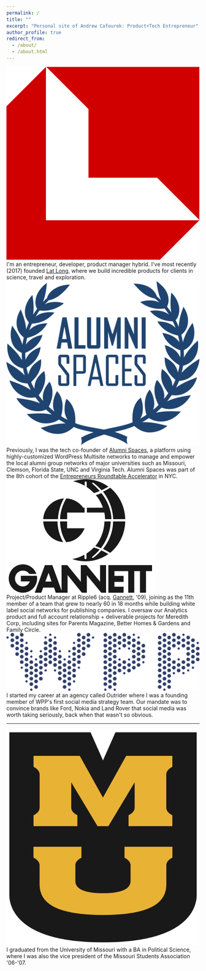 ```yaml
---
permalink: /
title: ""
excerpt: "Personal site of Andrew Cafourek: Product+Tech Entrepreneur"
author_profile: true
redirect_from: 
  - /about/
  - /about.html
---
```


<div class="about-icon about-content">
    <img class="latlong-logo" src="/images/latlong.svg" alt="Logo of Lat Long, digital product development agency for science, travel and exploration" />
</div>
<div class="about-content about-text">
    I'm an entrepreneur, developer, product manager hybrid. I've most recently (2017) founded <a href="https://latlo.ng/" title="Lat Long: digital product development agency for science, travel and exploration">Lat Long</a>, where we build incredible products for clients in science, travel and exploration.
</div>

<div class="about-icon about-content">
    <img class="alumnispaces-logo" src="/images/Alumni_Spaces.svg" alt="Logo of Alumni Spaces" />
</div>
<div class="about-content about-text">
    Previously, I was the tech co-founder of <a href="http://alumnispaces.com/" title="Alumni Spaces: platform for managing local alumni groups">Alumni Spaces</a>, a platform using highly-customized WordPress Multisite networks to manage and empower the local alumni group networks of major universities such as Missouri, Clemson, Florida State, UNC and Virginia Tech. Alumni Spaces was part of the 8th cohort of the <a href="https://www.eranyc.com/" title="Early stage fund and technology accelerator located in New York City that runs two, four month programs per year. Initial funding is $100,000.">Entrepreneurs Roundtable Accelerator</a> in NYC.
</div>

<div class="about-icon about-content">
    <img class="gannett-logo" src="/images/Gannett.svg" alt="Logo of Gannett Co., Inc" />
</div>
<div class="about-content about-text">
    Project/Product Manager at Ripple6 (acq. <a href="https://www.gannett.com/" title="Gannett Co., Inc">Gannett</a>, '09), joining as the 11th member of a team that grew to nearly 60 in 18 months while building white label social networks for publishing companies. I oversaw our Analytics product and full account relationship + deliverable projects for Meredith Corp, including sites for Parents Magazine, Better Homes & Gardens and Family Circle.
</div>

<div class="about-icon about-content">
    <img class="wpp-logo" src="/images/wpp.svg" alt="Logo of WPP, global creative and advertising agency" />
</div>
<div class="about-content about-text">
    I started my career at an agency called Outrider where I was a founding member of WPP's first social media strategy team. Our mandate was to convince brands like Ford, Nokia and Land Rover that social media was worth taking seriously, back when that wasn't so obvious.
</div>

-----
<div class="about-icon about-content">
    <img class="mu-logo" src="/images/University_of_Missouri.svg" alt="Stacked MU logo for the University of Missouri" />
</div>
<div class="about-content about-text">
    I graduated from the University of Missouri with a BA in Political Science, where I was also the vice president of the Missouri Students Association '06-'07.
</div>
